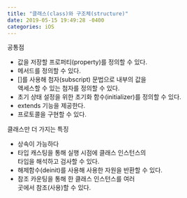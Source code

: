 ```yaml
---
title: "클래스(class)와 구조체(structure)"
date: 2019-05-15 19:49:28 -0400
categories: iOS
---
```

공통점
- 값을 저장할 프로퍼티(property)를 정의할 수 있다.
- 메서드를 정의할 수 있다.
- []를 사용해 첨자(subscript) 문법으로 내부의 값을<br>
액세스할 수 있는 첨자를 정의할 수 있다.
- 초기 상태 설정을 위한 초기화 함수(initializer)를
정의할 수 있다.
- extends 기능을 제공한다.
- 프로토콜을 구현할 수 있다.

클래스만 더 가지는 특징
- 상속이 가능하다
- 타입 캐스팅을 통해 실행 시점에 클래스 인스턴스의<br>
타입을 해석하고 검사할 수 있다.
- 해제함수(deinit)를 사용해 사용한 자원을 반환할 수 있다.
- 참조 카운팅을 통해 한 클래스 인스턴스를 여러<br>
곳에서 참조(사용)할 수 있다.

